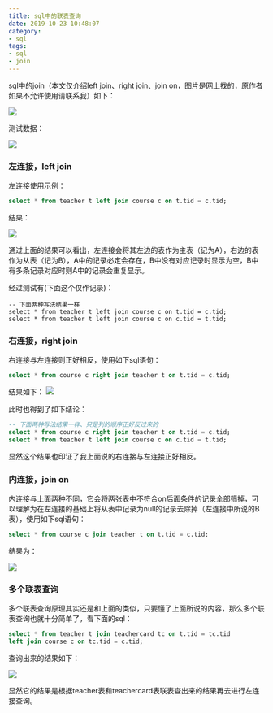 ```yaml
---
title: sql中的联表查询
date: 2019-10-23 10:48:07
category:
- sql
tags:
- sql
- join
---
```

sql中的join（本文仅介绍left join、right join、join on，图片是网上找的，原作者如果不允许使用请联系我）如下：

<!--more-->

![](join.png)
<!-- more -->

测试数据：

![](table.png)

### 左连接，left join
左连接使用示例：
```sql
select * from teacher t left join course c on t.tid = c.tid;
```

结果：

![](leftjoin.jpg)

通过上面的结果可以看出，左连接会将其左边的表作为主表（记为A），右边的表作为从表（记为B），A中的记录必定会存在，B中没有对应记录时显示为空，B中有多条记录对应时则A中的记录会重复显示。

经过测试有(下面这个仅作记录)：
```
-- 下面两种写法结果一样
select * from teacher t left join course c on t.tid = c.tid;
select * from teacher t left join course c on c.tid = t.tid;
```

### 右连接，right join

右连接与左连接则正好相反，使用如下sql语句：
```sql
select * from course c right join teacher t on t.tid = c.tid;
```
结果如下：
![](rightjoin.jpg)

此时也得到了如下结论：
```sql
-- 下面两种写法结果一样、只是列的顺序正好反过来的
select * from course c right join teacher t on t.tid = c.tid;
select * from teacher t left join course c on c.tid = t.tid;
```
显然这个结果也印证了我上面说的右连接与左连接正好相反。

### 内连接，join on

内连接与上面两种不同，它会将两张表中不符合on后面条件的记录全部筛掉，可以理解为在左连接的基础上将从表中记录为null的记录去除掉（左连接中所说的B表），使用如下sql语句：

```sql
select * from course c join teacher t on t.tid = c.tid;
```

结果为：

![](innerjoin.jpg)

### 多个联表查询

多个联表查询原理其实还是和上面的类似，只要懂了上面所说的内容，那么多个联表查询也就十分简单了，看下面的sql：

```sql
select * from teacher t join teachercard tc on t.tid = tc.tid 
left join course c on tc.tid = c.tid;
```

查询出来的结果如下：

![](join.jpg)

显然它的结果是根据teacher表和teachercard表联表查出来的结果再去进行左连接查询。
